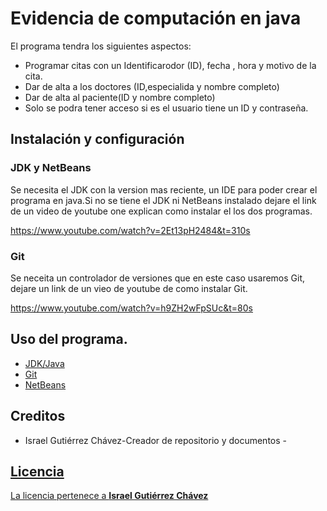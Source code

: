 # Evidencia de computación en java
El programa tendra los siguientes aspectos:
<ul>
<li>Programar citas con un Identificarodor (ID), fecha , hora y motivo  de la cita.

<li>Dar de alta a los doctores (ID,especialida y nombre completo)

<li>Dar de alta al paciente(ID y nombre completo)

<li>Solo se podra tener acceso si es el usuario tiene un ID y contraseña.
</ul>

## Instalación y configuración

### JDK y NetBeans
Se necesita el JDK con la version mas reciente, un IDE para poder crear el programa en java.Si no se tiene el JDK ni NetBeans instalado dejare el link de un video de youtube one explican como instalar el los dos programas.

https://www.youtube.com/watch?v=2Et13pH2484&t=310s

### Git
Se neceita un controlador de versiones que en este caso usaremos Git, dejare un link de un vieo de youtube de como instalar Git.

https://www.youtube.com/watch?v=h9ZH2wFpSUc&t=80s

## Uso del programa.
<ul>
  <li> <a href="https://www.oracle.com/java/technologies/downloads/#jdk17-windows">JDK/Java</a>
  <li> <a href="https://git-scm.com/downloads">Git</a>
  <li> <a href="https://git-scm.com/downloads">NetBeans</a>
</ul>

## Creditos
<ul>
<li> Israel Gutiérrez Chávez-Creador de repositorio y documentos - <a href="https://github.com/IsraelGHc"IsraelGHc </a>
</ul>

## Licencia
La licencia pertenece a <b> Israel Gutiérrez Chávez </b>
